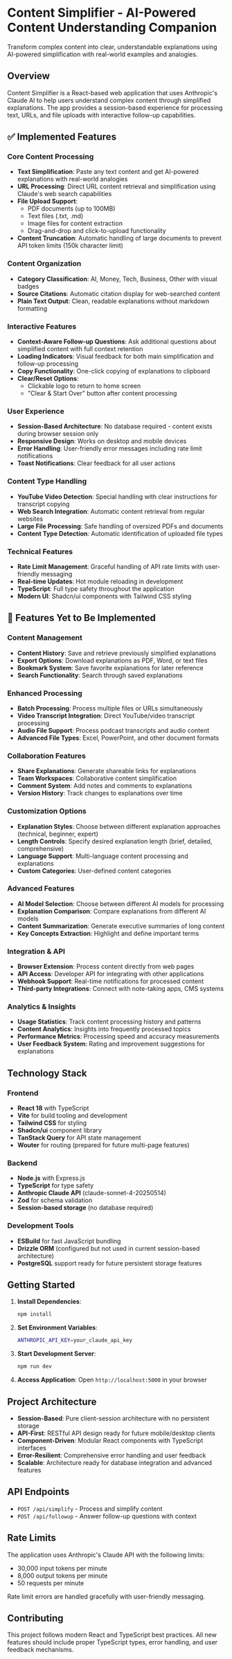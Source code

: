# Content Simplifier - AI-Powered Content Understanding Companion

Transform complex content into clear, understandable explanations using AI-powered simplification with real-world examples and analogies.

## Overview

Content Simplifier is a React-based web application that uses Anthropic's Claude AI to help users understand complex content through simplified explanations. The app provides a session-based experience for processing text, URLs, and file uploads with interactive follow-up capabilities.

## ✅ Implemented Features

### Core Content Processing
- **Text Simplification**: Paste any text content and get AI-powered explanations with real-world analogies
- **URL Processing**: Direct URL content retrieval and simplification using Claude's web search capabilities
- **File Upload Support**: 
  - PDF documents (up to 100MB)
  - Text files (.txt, .md)
  - Image files for content extraction
  - Drag-and-drop and click-to-upload functionality
- **Content Truncation**: Automatic handling of large documents to prevent API token limits (150k character limit)

### Content Organization
- **Category Classification**: AI, Money, Tech, Business, Other with visual badges
- **Source Citations**: Automatic citation display for web-searched content
- **Plain Text Output**: Clean, readable explanations without markdown formatting

### Interactive Features
- **Context-Aware Follow-up Questions**: Ask additional questions about simplified content with full context retention
- **Loading Indicators**: Visual feedback for both main simplification and follow-up processing
- **Copy Functionality**: One-click copying of explanations to clipboard
- **Clear/Reset Options**: 
  - Clickable logo to return to home screen
  - "Clear & Start Over" button after content processing

### User Experience
- **Session-Based Architecture**: No database required - content exists during browser session only
- **Responsive Design**: Works on desktop and mobile devices
- **Error Handling**: User-friendly error messages including rate limit notifications
- **Toast Notifications**: Clear feedback for all user actions

### Content Type Handling
- **YouTube Video Detection**: Special handling with clear instructions for transcript copying
- **Web Search Integration**: Automatic content retrieval from regular websites
- **Large File Processing**: Safe handling of oversized PDFs and documents
- **Content Type Detection**: Automatic identification of uploaded file types

### Technical Features
- **Rate Limit Management**: Graceful handling of API rate limits with user-friendly messaging
- **Real-time Updates**: Hot module reloading in development
- **TypeScript**: Full type safety throughout the application
- **Modern UI**: Shadcn/ui components with Tailwind CSS styling

## 🚧 Features Yet to Be Implemented

### Content Management
- **Content History**: Save and retrieve previously simplified explanations
- **Export Options**: Download explanations as PDF, Word, or text files
- **Bookmark System**: Save favorite explanations for later reference
- **Search Functionality**: Search through saved explanations

### Enhanced Processing
- **Batch Processing**: Process multiple files or URLs simultaneously
- **Video Transcript Integration**: Direct YouTube/video transcript processing
- **Audio File Support**: Process podcast transcripts and audio content
- **Advanced File Types**: Excel, PowerPoint, and other document formats

### Collaboration Features
- **Share Explanations**: Generate shareable links for explanations
- **Team Workspaces**: Collaborative content simplification
- **Comment System**: Add notes and comments to explanations
- **Version History**: Track changes to explanations over time

### Customization Options
- **Explanation Styles**: Choose between different explanation approaches (technical, beginner, expert)
- **Length Controls**: Specify desired explanation length (brief, detailed, comprehensive)
- **Language Support**: Multi-language content processing and explanations
- **Custom Categories**: User-defined content categories

### Advanced Features
- **AI Model Selection**: Choose between different AI models for processing
- **Explanation Comparison**: Compare explanations from different AI models
- **Content Summarization**: Generate executive summaries of long content
- **Key Concepts Extraction**: Highlight and define important terms

### Integration & API
- **Browser Extension**: Process content directly from web pages
- **API Access**: Developer API for integrating with other applications
- **Webhook Support**: Real-time notifications for processed content
- **Third-party Integrations**: Connect with note-taking apps, CMS systems

### Analytics & Insights
- **Usage Statistics**: Track content processing history and patterns
- **Content Analytics**: Insights into frequently processed topics
- **Performance Metrics**: Processing speed and accuracy measurements
- **User Feedback System**: Rating and improvement suggestions for explanations

## Technology Stack

### Frontend
- **React 18** with TypeScript
- **Vite** for build tooling and development
- **Tailwind CSS** for styling
- **Shadcn/ui** component library
- **TanStack Query** for API state management
- **Wouter** for routing (prepared for future multi-page features)

### Backend
- **Node.js** with Express.js
- **TypeScript** for type safety
- **Anthropic Claude API** (claude-sonnet-4-20250514)
- **Zod** for schema validation
- **Session-based storage** (no database required)

### Development Tools
- **ESBuild** for fast JavaScript bundling
- **Drizzle ORM** (configured but not used in current session-based architecture)
- **PostgreSQL** support ready for future persistent storage features

## Getting Started

1. **Install Dependencies**:
   ```bash
   npm install
   ```

2. **Set Environment Variables**:
   ```bash
   ANTHROPIC_API_KEY=your_claude_api_key
   ```

3. **Start Development Server**:
   ```bash
   npm run dev
   ```

4. **Access Application**:
   Open `http://localhost:5000` in your browser

## Project Architecture

- **Session-Based**: Pure client-session architecture with no persistent storage
- **API-First**: RESTful API design ready for future mobile/desktop clients
- **Component-Driven**: Modular React components with TypeScript interfaces
- **Error-Resilient**: Comprehensive error handling and user feedback
- **Scalable**: Architecture ready for database integration and advanced features

## API Endpoints

- `POST /api/simplify` - Process and simplify content
- `POST /api/followup` - Answer follow-up questions with context

## Rate Limits

The application uses Anthropic's Claude API with the following limits:
- 30,000 input tokens per minute
- 8,000 output tokens per minute
- 50 requests per minute

Rate limit errors are handled gracefully with user-friendly messaging.

## Contributing

This project follows modern React and TypeScript best practices. All new features should include proper TypeScript types, error handling, and user feedback mechanisms.